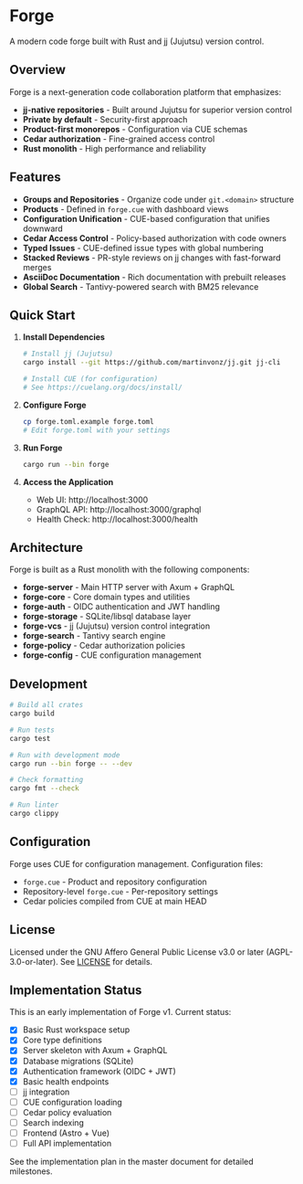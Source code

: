# Forge

A modern code forge built with Rust and jj (Jujutsu) version control.

## Overview

Forge is a next-generation code collaboration platform that emphasizes:

- **jj-native repositories** - Built around Jujutsu for superior version control
- **Private by default** - Security-first approach
- **Product-first monorepos** - Configuration via CUE schemas
- **Cedar authorization** - Fine-grained access control
- **Rust monolith** - High performance and reliability

## Features

- **Groups and Repositories** - Organize code under `git.<domain>` structure
- **Products** - Defined in `forge.cue` with dashboard views
- **Configuration Unification** - CUE-based configuration that unifies downward
- **Cedar Access Control** - Policy-based authorization with code owners
- **Typed Issues** - CUE-defined issue types with global numbering
- **Stacked Reviews** - PR-style reviews on jj changes with fast-forward merges
- **AsciiDoc Documentation** - Rich documentation with prebuilt releases
- **Global Search** - Tantivy-powered search with BM25 relevance

## Quick Start

1. **Install Dependencies**
   ```bash
   # Install jj (Jujutsu)
   cargo install --git https://github.com/martinvonz/jj.git jj-cli
   
   # Install CUE (for configuration)
   # See https://cuelang.org/docs/install/
   ```

2. **Configure Forge**
   ```bash
   cp forge.toml.example forge.toml
   # Edit forge.toml with your settings
   ```

3. **Run Forge**
   ```bash
   cargo run --bin forge
   ```

4. **Access the Application**
   - Web UI: http://localhost:3000
   - GraphQL API: http://localhost:3000/graphql
   - Health Check: http://localhost:3000/health

## Architecture

Forge is built as a Rust monolith with the following components:

- **forge-server** - Main HTTP server with Axum + GraphQL
- **forge-core** - Core domain types and utilities  
- **forge-auth** - OIDC authentication and JWT handling
- **forge-storage** - SQLite/libsql database layer
- **forge-vcs** - jj (Jujutsu) version control integration
- **forge-search** - Tantivy search engine
- **forge-policy** - Cedar authorization policies
- **forge-config** - CUE configuration management

## Development

```bash
# Build all crates
cargo build

# Run tests
cargo test

# Run with development mode
cargo run --bin forge -- --dev

# Check formatting
cargo fmt --check

# Run linter
cargo clippy
```

## Configuration

Forge uses CUE for configuration management. Configuration files:

- `forge.cue` - Product and repository configuration
- Repository-level `forge.cue` - Per-repository settings
- Cedar policies compiled from CUE at main HEAD

## License

Licensed under the GNU Affero General Public License v3.0 or later (AGPL-3.0-or-later).
See [LICENSE](LICENSE) for details.

## Implementation Status

This is an early implementation of Forge v1. Current status:

- [x] Basic Rust workspace setup
- [x] Core type definitions
- [x] Server skeleton with Axum + GraphQL
- [x] Database migrations (SQLite)
- [x] Authentication framework (OIDC + JWT)
- [x] Basic health endpoints
- [ ] jj integration
- [ ] CUE configuration loading
- [ ] Cedar policy evaluation
- [ ] Search indexing
- [ ] Frontend (Astro + Vue)
- [ ] Full API implementation

See the implementation plan in the master document for detailed milestones.